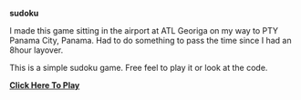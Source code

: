 <b>sudoku</b>

I made this game sitting in the airport at ATL Georiga on my way to PTY Panama City, Panama. Had to do something to pass
the time since I had an 8hour layover.

This is a simple sudoku game. Free feel to play it or look at the code.

<b><a href='http://htmlpreview.github.io/?https://github.com/lightcast/sudoku/blob/master/index.html'>Click Here To Play</a></b>